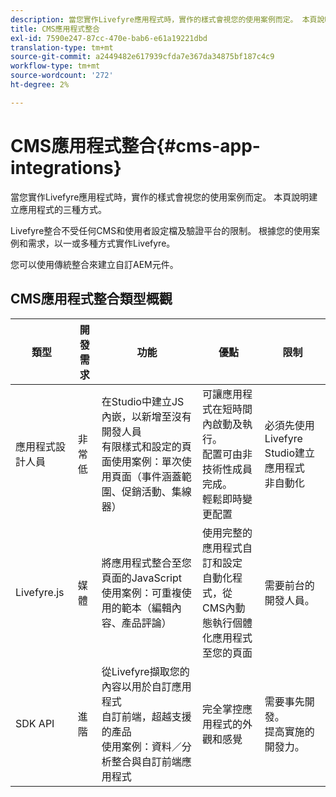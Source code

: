 ```yaml
---
description: 當您實作Livefyre應用程式時，實作的樣式會視您的使用案例而定。 本頁說明建立應用程式的三種方式。
title: CMS應用程式整合
exl-id: 7590e247-87cc-470e-bab6-e61a19221dbd
translation-type: tm+mt
source-git-commit: a2449482e617939cfda7e367da34875bf187c4c9
workflow-type: tm+mt
source-wordcount: '272'
ht-degree: 2%

---
```


# CMS應用程式整合{#cms-app-integrations}

當您實作Livefyre應用程式時，實作的樣式會視您的使用案例而定。 本頁說明建立應用程式的三種方式。

Livefyre整合不受任何CMS和使用者設定檔及驗證平台的限制。 根據您的使用案例和需求，以一或多種方式實作Livefyre。

您可以使用傳統整合來建立自訂AEM元件。

## CMS應用程式整合類型概觀

| 類型 | 開發需求 | 功能 | 優點 | 限制 |
|--- |--- |--- |--- |--- |
| 應用程式設計人員 | 非常低 | 在Studio中建立JS內嵌，以新增至沒有<br>開發人員</br>有限樣式和設定的頁面使用案例：單次使用頁面（事件涵蓋範圍、促銷活動、集線器） | 可讓應用程式在短時間內啟動及執行。 <br>配置可由非技術性成員完成。<br>輕鬆即時變更配置 | 必須先使用Livefyre Studio建立應用程式<br>非自動化 |
| Livefyre.js | 媒體 | 將應用程式整合至您頁面的JavaScript <br>使用案例：可重複使用的範本（編輯內容、產品評論） | 使用完整的應用程式自訂和設定<br>自動化程式，從CMS內動態執行個體化應用程式至您的頁面 | 需要前台的開發人員。 |
| SDK API | 進階 | 從Livefyre擷取您的內容以用於自訂應用程式<br>自訂前端，超越支援的產品<br>使用案例：資料／分析整合與自訂前端應用程式 | 完全掌控應用程式的外觀和感覺 | 需要事先開發。 <br>提高實施的開發力。 |
